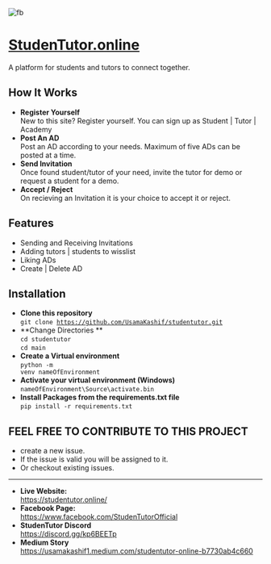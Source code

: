 ![fb](https://user-images.githubusercontent.com/49620321/104490248-6d5a1980-55f2-11eb-8dd2-354fea7b5912.png)
# [StudenTutor.online][1]
[1]: https://studentutor.online/ "Title"
A platform for students and tutors to connect together.

## How It Works
- **Register Yourself** <br>
    New to this site? Register yourself. You can sign up as Student | Tutor | Academy
- **Post An AD** <br>
    Post an AD according to your needs. Maximum of five ADs can be posted at a time.
- **Send Invitation** <br>
    Once found student/tutor of your need, invite the tutor for demo or request a student for a demo.
- **Accept / Reject** <br>
    On recieving an Invitation it is your choice to accept it or reject.


## Features
- Sending and Receiving Invitations
- Adding tutors | students to wisslist
- Liking ADs
- Create | Delete AD

## Installation
- **Clone this repository** <br>
    <code>git clone https://github.com/UsamaKashif/studentutor.git</code>
- **Change Directories ** <br>
    <code>cd studentutor</code> <br>
    <code>cd main</code>
- **Create a Virtual environment** <br>
    <code>python -m venv nameOfEnvironment</code>
- **Activate your virtual environment (Windows)** <br>
    <code>nameOfEnvironment\Source\activate.bin</code>
- **Install Packages from the requirements.txt file** <br>
    <code>pip install -r requirements.txt</code>


## FEEL FREE TO CONTRIBUTE TO THIS PROJECT
- create a new issue.
- If the issue is valid you will be assigned to it.
- Or checkout existing issues.


--------------------------------------------------------------------------------------------------------------------------------------------

- **Live Website:** <br>
    https://studentutor.online/
- **Facebook Page:** <br> 
    https://www.facebook.com/StudenTutorOfficial
- **StudenTutor Discord** <br>
    https://discord.gg/kp6BEETp
- **Medium Story** <br>
    https://usamakashif1.medium.com/studentutor-online-b7730ab4c660
